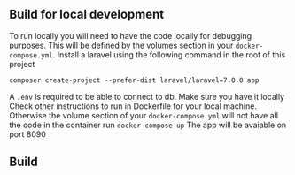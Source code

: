 ## Build for local development
To run locally you will need to have the code locally for debugging purposes. This will be defined by the volumes section in your `docker-compose.yml`.
Install a laravel using the following command in the root of this project

`composer create-project --prefer-dist laravel/laravel=7.0.0 app`

A `.env` is required to be able to connect to db. Make sure you have it locally
Check other instructions to run in Dockerfile for your local machine. Otherwise the volume section of your `docker-compose.yml` will not have all the code in the container 
run `docker-compose up`
The app will be avaiable on port 8090
## Build 